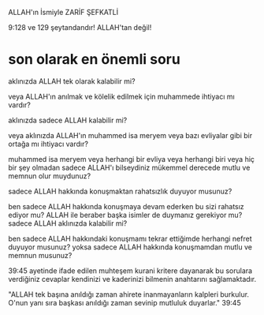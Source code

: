ALLAH'ın İsmiyle ZARİF ŞEFKATLİ

9:128 ve 129 şeytandandır! ALLAH'tan değil!

# son olarak en önemli soru

aklınızda ALLAH tek olarak kalabilir mi?

veya ALLAH'ın anılmak ve kölelik edilmek için muhammede ihtiyacı mı vardır?

aklınızda sadece ALLAH kalabilir mi?

veya aklınızda ALLAH'ın muhammed isa meryem veya bazı evliyalar gibi bir ortağa mı ihtiyacı vardır?

muhammed isa meryem veya herhangi bir evliya veya herhangi biri veya hiç bir şey olmadan sadece ALLAH'ı bilseydiniz mükemmel derecede mutlu ve memnun olur muydunuz?

sadece ALLAH hakkında konuşmaktan rahatsızlık duyuyor musunuz?

ben sadece ALLAH hakkında konuşmaya devam ederken bu sizi rahatsız ediyor mu? ALLAH ile beraber başka isimler de duymanız gerekiyor mu? sadece ALLAH aklınızda kalabilir mi?

ben sadece ALLAH hakkındaki konuşmamı tekrar ettiğimde herhangi nefret duyuyor musunuz? yoksa sadece ALLAH hakkında konuşmamdan mutlu ve memnun musunuz?

39:45 ayetinde ifade edilen muhteşem kurani kritere dayanarak bu sorulara verdiğiniz cevaplar kendinizi ve kaderinizi bilmenin anahtarını sağlamaktadır.

"ALLAH tek başına anıldığı zaman ahirete inanmayanların kalpleri burkulur. O'nun yanı sıra başkası anıldığı zaman sevinip mutluluk duyarlar." 39:45
